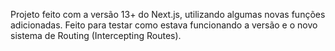 Projeto feito com a versão 13+ do Next.js, utilizando algumas novas funções adicionadas.
Feito para testar como estava funcionando a versão e o novo sistema de Routing (Intercepting Routes).
